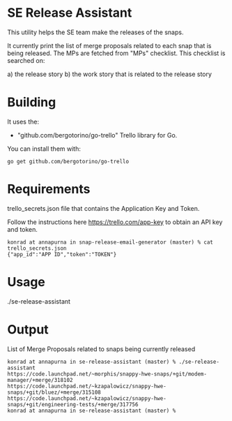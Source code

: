 SE Release Assistant
====================

This utility helps the SE team make the releases of the snaps.

It currently print the list of merge proposals related to each snap that
is being released. The MPs are fetched from "MPs" checklist. This checklist
is searched on:

 a) the release story
 b) the work story that is related to the release story

Building
========

It uses the:
 - "github.com/bergotorino/go-trello" Trello library for Go.

You can install them with:

```
go get github.com/bergotorino/go-trello
```

Requirements
============

trello_secrets.json file that contains the Application Key and Token.

Follow the instructions here https://trello.com/app-key to obtain an API
key and token.


```
konrad at annapurna in snap-release-email-generator (master) % cat trello_secrets.json 
{"app_id":"APP ID","token":"TOKEN"}

```

Usage
=====

./se-release-assistant

Output
======

List of Merge Proposals related to snaps being currently released

```
konrad at annapurna in se-release-assistant (master) % ./se-release-assistant 
https://code.launchpad.net/~morphis/snappy-hwe-snaps/+git/modem-manager/+merge/318102
https://code.launchpad.net/~kzapalowicz/snappy-hwe-snaps/+git/bluez/+merge/315108
https://code.launchpad.net/~kzapalowicz/snappy-hwe-snaps/+git/engineering-tests/+merge/317756
konrad at annapurna in se-release-assistant (master) %
```
